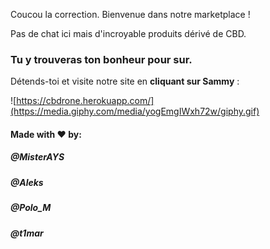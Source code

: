 Coucou la correction. Bienvenue dans notre marketplace !

Pas de chat ici mais d'incroyable produits dérivé de CBD.

### Tu y trouveras ton bonheur pour sur.

Détends-toi et visite notre site en __cliquant sur Sammy__ :

![https://cbdrone.herokuapp.com/](https://media.giphy.com/media/yogEmgIWxh72w/giphy.gif)


#### Made with ♥ by:

##### @MisterAYS

##### @Aleks

##### @Polo_M

##### @t1mar
